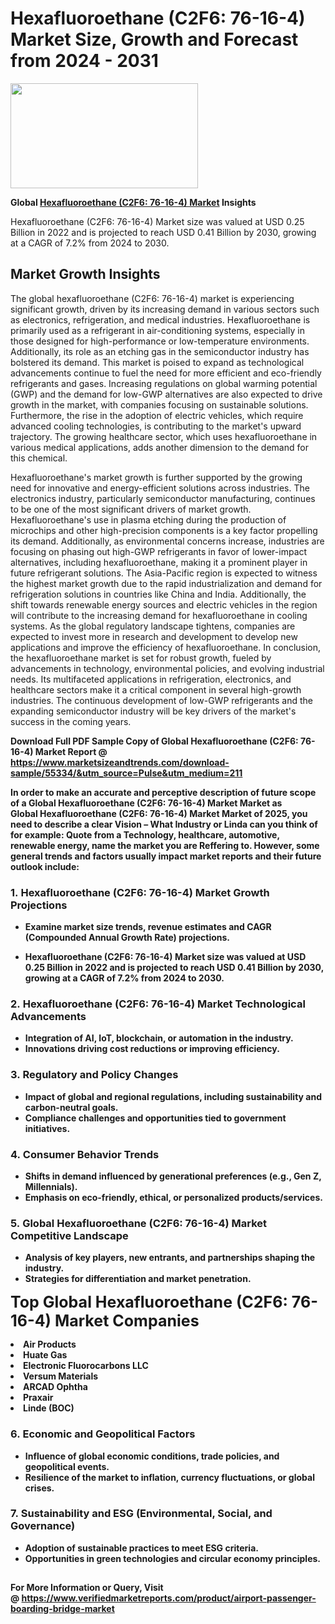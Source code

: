 <H1>Hexafluoroethane (C2F6: 76-16-4) Market Size, Growth and Forecast from 2024 - 2031</H1><img class="aligncenter size-medium wp-image-584254" src="https://thirdeyenews.in/wp-content/uploads/2024/09/Global-Market-Research-300x168.jpeg" alt="" width="300" height="168" /><p><strong>Global&nbsp;<a href="https://www.marketsizeandtrends.com/download-sample/55334/&amp;utm_source=Pulse&amp;utm_medium=211">Hexafluoroethane (C2F6: 76-16-4) Market</a> Insights</strong></p><p>Hexafluoroethane (C2F6: 76-16-4) Market size was valued at USD 0.25 Billion in 2022 and is projected to reach USD 0.41 Billion by 2030, growing at a CAGR of 7.2% from 2024 to 2030.</p><p><h2>Market Growth Insights</h2> <p>The global hexafluoroethane (C2F6: 76-16-4) market is experiencing significant growth, driven by its increasing demand in various sectors such as electronics, refrigeration, and medical industries. Hexafluoroethane is primarily used as a refrigerant in air-conditioning systems, especially in those designed for high-performance or low-temperature environments. Additionally, its role as an etching gas in the semiconductor industry has bolstered its demand. This market is poised to expand as technological advancements continue to fuel the need for more efficient and eco-friendly refrigerants and gases. Increasing regulations on global warming potential (GWP) and the demand for low-GWP alternatives are also expected to drive growth in the market, with companies focusing on sustainable solutions. Furthermore, the rise in the adoption of electric vehicles, which require advanced cooling technologies, is contributing to the market's upward trajectory. The growing healthcare sector, which uses hexafluoroethane in various medical applications, adds another dimension to the demand for this chemical.</p> <p><strong></strong></p> <p>Hexafluoroethane's market growth is further supported by the growing need for innovative and energy-efficient solutions across industries. The electronics industry, particularly semiconductor manufacturing, continues to be one of the most significant drivers of market growth. Hexafluoroethane's use in plasma etching during the production of microchips and other high-precision components is a key factor propelling its demand. Additionally, as environmental concerns increase, industries are focusing on phasing out high-GWP refrigerants in favor of lower-impact alternatives, including hexafluoroethane, making it a prominent player in future refrigerant solutions. The Asia-Pacific region is expected to witness the highest market growth due to the rapid industrialization and demand for refrigeration solutions in countries like China and India. Additionally, the shift towards renewable energy sources and electric vehicles in the region will contribute to the increasing demand for hexafluoroethane in cooling systems. As the global regulatory landscape tightens, companies are expected to invest more in research and development to develop new applications and improve the efficiency of hexafluoroethane. In conclusion, the hexafluoroethane market is set for robust growth, fueled by advancements in technology, environmental policies, and evolving industrial needs. Its multifaceted applications in refrigeration, electronics, and healthcare sectors make it a critical component in several high-growth industries. The continuous development of low-GWP refrigerants and the expanding semiconductor industry will be key drivers of the market's success in the coming years.</p> <p><strong></p><p><span class=""><strong>Download Full PDF Sample Copy of Global Hexafluoroethane (C2F6: 76-16-4) Market Report</strong> @ <a href="https://www.marketsizeandtrends.com/download-sample/55334/&amp;utm_source=Pulse&amp;utm_medium=211" target="_blank">https://www.marketsizeandtrends.com/download-sample/55334/&amp;utm_source=Pulse&amp;utm_medium=211</a></span></p><p>In order to make an accurate and perceptive description of future scope of a Global&nbsp;Hexafluoroethane (C2F6: 76-16-4) Market Market as Global&nbsp;Hexafluoroethane (C2F6: 76-16-4) Market Market of 2025, you need to describe a clear Vision &ndash; What Industry or Linda can you think of for example: Quote from a Technology, healthcare, automotive, renewable energy, name the market you are Reffering to. However, some general trends and factors usually impact market reports and their future outlook include:</p><h3>1.&nbsp;<strong>Hexafluoroethane (C2F6: 76-16-4) Market Growth Projections</strong></h3><ul><li>Examine market size trends, revenue estimates and CAGR (Compounded Annual Growth Rate) projections.</li><li><p>Hexafluoroethane (C2F6: 76-16-4) Market size was valued at USD 0.25 Billion in 2022 and is projected to reach USD 0.41 Billion by 2030, growing at a CAGR of 7.2% from 2024 to 2030.</p></li></ul><h3>2.&nbsp;<strong>Hexafluoroethane (C2F6: 76-16-4) Market Technological Advancements</strong></h3><ul><li>Integration of AI, IoT, blockchain, or automation in the industry.</li><li>Innovations driving cost reductions or improving efficiency.</li></ul><h3>3.&nbsp;<strong>Regulatory and Policy Changes</strong></h3><ul><li>Impact of global and regional regulations, including sustainability and carbon-neutral goals.</li><li>Compliance challenges and opportunities tied to government initiatives.</li></ul><h3>4.&nbsp;<strong>Consumer Behavior Trends</strong></h3><ul><li>Shifts in demand influenced by generational preferences (e.g., Gen Z, Millennials).</li><li>Emphasis on eco-friendly, ethical, or personalized products/services.</li></ul><h3>5.&nbsp;<strong>Global Hexafluoroethane (C2F6: 76-16-4) Market Competitive Landscape</strong></h3><ul><li>Analysis of key players, new entrants, and partnerships shaping the industry.</li><li>Strategies for differentiation and market penetration.</li></ul><p data-pm-slice="1 1 []"><span style="color: inherit; font-family: inherit; font-size: 25px;">Top Global Hexafluoroethane (C2F6: 76-16-4) Market Companies</span></p><div class="" data-test-id=""><p><li>Air Products</li><li> Huate Gas</li><li> Electronic Fluorocarbons LLC</li><li> Versum Materials</li><li> ARCAD Ophtha</li><li> Praxair</li><li> Linde (BOC)</li></p></div><h3>6.&nbsp;<strong>Economic and Geopolitical Factors</strong></h3><ul><li>Influence of global economic conditions, trade policies, and geopolitical events.</li><li>Resilience of the market to inflation, currency fluctuations, or global crises.</li></ul><h3>7.&nbsp;<strong>Sustainability and ESG (Environmental, Social, and Governance)</strong></h3><ul><li>Adoption of sustainable practices to meet ESG criteria.</li><li>Opportunities in green technologies and circular economy principles.</li></ul><h2><strong style="font-size: 14px;">For More Information or Query, Visit @&nbsp;</strong><a style="background-color: #ffffff; font-size: 14px;" href="https://www.marketsizeandtrends.com/report/hexafluoroethane-c2f6-76-16-4-market/" target="_blank">https://www.verifiedmarketreports.com/product/airport-passenger-boarding-bridge-market</a></h2>
